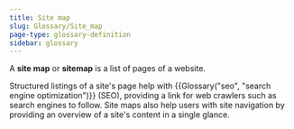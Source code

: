 ```yaml
---
title: Site map
slug: Glossary/Site_map
page-type: glossary-definition
sidebar: glossary
---
```


A **site map** or **sitemap** is a list of pages of a website.

Structured listings of a site's page help with {{Glossary("seo", "search engine optimization")}} (SEO), providing a link for web crawlers such as search engines to follow. Site maps also help users with site navigation by providing an overview of a site's content in a single glance.
